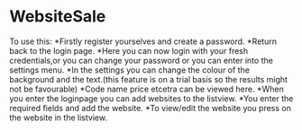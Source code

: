 # WebsiteSale
To use this:
*Firstly register yourselves and create a password.
*Return back to the login page.
*Here you can now login with your fresh credentials,or you can change your password or you can enter into the settings menu.
*In the settings you can change the colour of the background and the text.(this feature is on a trial basis so the results might not be favourable)
*Code name price etcetra can be viewed here.
*When you enter the loginpage you can add websites to the listview.
*You enter the required fields and add the website.
*To view/edit the website you press on the website in the listview.
